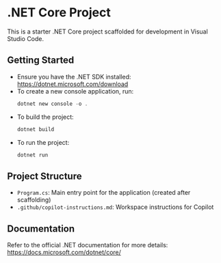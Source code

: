 # .NET Core Project

This is a starter .NET Core project scaffolded for development in Visual Studio Code.

## Getting Started

- Ensure you have the .NET SDK installed: https://dotnet.microsoft.com/download
- To create a new console application, run:
  ```powershell
  dotnet new console -o .
  ```
- To build the project:
  ```powershell
  dotnet build
  ```
- To run the project:
  ```powershell
  dotnet run
  ```

## Project Structure
- `Program.cs`: Main entry point for the application (created after scaffolding)
- `.github/copilot-instructions.md`: Workspace instructions for Copilot

## Documentation
Refer to the official .NET documentation for more details: https://docs.microsoft.com/dotnet/core/
